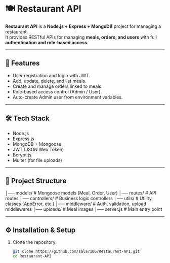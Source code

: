 # 🍽️ Restaurant API

**Restaurant API** is a **Node.js + Express + MongoDB** project for managing a restaurant.  
It provides RESTful APIs for managing **meals, orders, and users** with full **authentication and role-based access**.

---

## 🚀 Features
- User registration and login with JWT.
- Add, update, delete, and list meals.
- Create and manage orders linked to meals.
- Role-based access control (Admin / User).
- Auto-create Admin user from environment variables.

---

## 🛠️ Tech Stack
- Node.js
- Express.js
- MongoDB + Mongoose
- JWT (JSON Web Token)
- Bcrypt.js
- Multer (for file uploads)

---

## 📂 Project Structure
│── models/ # Mongoose models (Meal, Order, User)
│── routes/ # API routes
│── controllers/ # Business logic controllers
│── utils/ # Utility classes (AppError, etc.)
│── middleware/ # Auth, validation, upload middlewares
│── uploads/ # Meal images
│── server.js # Main entry point


---

## ⚙️ Installation & Setup

1. Clone the repository:
   ```bash
   git clone https://github.com/sala7100/Restaurant-API.git
   cd Restaurant-API
